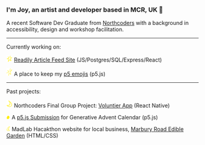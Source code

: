 
### I'm Joy, an artist and developer based in MCR, UK 🐸  
A recent Software Dev Graduate from [Northcoders](https://northcoders.com/our-courses/skills-bootcamp-in-software-development) with a background in accessibility, design and workshop facilitation.

---

Currently working on:  

<img src="https://github.com/andothergames/stars/blob/main/starss/star9.png?raw=true?" width="16">  [Readily Article Feed Site](https://github.com/andothergames/fe-readily) (JS/Postgres/SQL/Express/React)

<img src="https://github.com/andothergames/stars/blob/main/starss/star1.png?raw=true?" width="16">  A place to keep my [p5 emojis](https://andothergames.github.io/p5/) (p5.js)

---
Past projects:  

<img src="https://github.com/andothergames/stars/blob/main/starss/star15.png?raw=true?" width="16">  Northcoders Final Group Project: [Voluntier App](https://github.com/hexmax-nc/fe-voluntier) (React Native)


<img src="https://github.com/andothergames/stars/blob/main/starss/star4.png?raw=true?" width="10">  A [p5.js Submission](https://generativeadvent.itch.io/generative-advent-2023) for Generative Advent Calendar (p5.js)

<img src="https://github.com/andothergames/stars/blob/main/starss/star3.png?raw=true?" width="10">  MadLab Hacakthon website for local business, [Marbury Road Edible Garden](https://andothergames.github.io/marburyRoadEdibleGarden/) (HTML/CSS)
